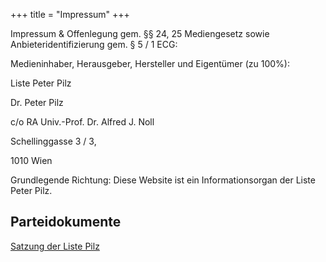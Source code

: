 +++
title = "Impressum"
+++

Impressum & Offenlegung gem. §§ 24, 25 Mediengesetz sowie Anbieteridentifizierung gem. § 5 / 1 ECG:

Medieninhaber, Herausgeber, Hersteller und Eigentümer (zu 100%):

Liste Peter Pilz

Dr. Peter Pilz

c/o RA Univ.-Prof. Dr. Alfred J. Noll

Schellinggasse 3 / 3,

1010 Wien

Grundlegende Richtung: Diese Website ist ein Informationsorgan der Liste Peter Pilz.

## Parteidokumente

[Satzung der Liste Pilz](/assets/documents/liste-pilz-satzung.pdf)